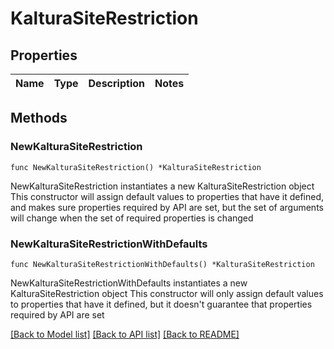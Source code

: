 # KalturaSiteRestriction

## Properties

Name | Type | Description | Notes
------------ | ------------- | ------------- | -------------

## Methods

### NewKalturaSiteRestriction

`func NewKalturaSiteRestriction() *KalturaSiteRestriction`

NewKalturaSiteRestriction instantiates a new KalturaSiteRestriction object
This constructor will assign default values to properties that have it defined,
and makes sure properties required by API are set, but the set of arguments
will change when the set of required properties is changed

### NewKalturaSiteRestrictionWithDefaults

`func NewKalturaSiteRestrictionWithDefaults() *KalturaSiteRestriction`

NewKalturaSiteRestrictionWithDefaults instantiates a new KalturaSiteRestriction object
This constructor will only assign default values to properties that have it defined,
but it doesn't guarantee that properties required by API are set


[[Back to Model list]](../README.md#documentation-for-models) [[Back to API list]](../README.md#documentation-for-api-endpoints) [[Back to README]](../README.md)


